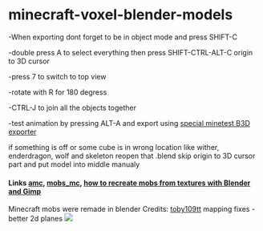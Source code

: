 # minecraft-voxel-blender-models
-When exporting dont forget to be in object mode and press SHIFT-C

-double press A to select everything then press SHIFT-CTRL-ALT-C origin to 3D cursor

-press 7 to switch to top view

-rotate with R for 180 degress

-CTRL-J to join all the objects together

-test animation by pressing ALT-A and export using [special minetest B3D exporter](https://github.com/minetest/B3Dexport)

if something is off or some cube is in wrong location like wither, enderdragon, wolf and skeleton reopen that .blend skip origin to 3D cursor part and put model into middle manualy

#### Links [amc](https://github.com/22i/amc), [mobs_mc](https://github.com/maikerumine/mobs_mc), [how to recreate mobs from textures with Blender and Gimp](http://imgur.com/a/Iqg88)

Minecraft mobs were remade in blender Credits: [toby109tt](https://github.com/tobyplowy) mapping fixes - better 2d planes
<img src="http://i.imgur.com/VqbS3D5.png">
